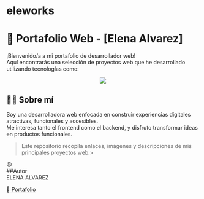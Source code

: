 # eleworks
# 💼 Portafolio Web - [Elena Alvarez]

¡Bienvenido/a a mi portafolio de desarrollador web!  
Aquí encontrarás una selección de proyectos web que he desarrollado utilizando tecnologías como: 
<p align="center">
  <a href="https://skillicons.dev">
    <img src="https://skillicons.dev/icons?i=git,js,html,css,php,Angular" />
  </a>
</p>
 
## 🧑‍💻 Sobre mí

Soy una desarrolladora web enfocada en construir experiencias digitales atractivas, funcionales y accesibles.  
Me interesa tanto el frontend como el backend, y disfruto transformar ideas en productos funcionales.

> Este repositorio recopila enlaces, imágenes y descripciones de mis principales proyectos web.> 

😃 <br>
##Autor <br>
ELENA ALVAREZ<br>
<p align="left"><a href="https://elepa.github.io/eleworks/" target="_blank" rel="noreferrer"width="32" height="32" />💼 Portafolio</a></p><br>





